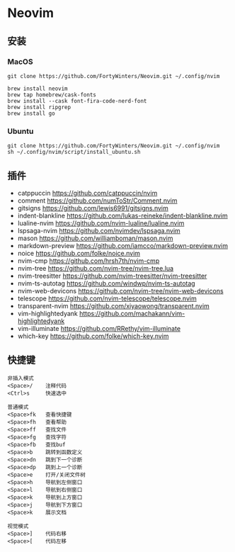 # Neovim

## 安装

### MacOS

```
git clone https://github.com/FortyWinters/Neovim.git ~/.config/nvim

brew install neovim
brew tap homebrew/cask-fonts
brew install --cask font-fira-code-nerd-font
brew install ripgrep
brew install go
```

### Ubuntu

```
git clone https://github.com/FortyWinters/Neovim.git ~/.config/nvim
sh ~/.config/nvim/script/install_ubuntu.sh
```

## 插件

-   catppuccin https://github.com/catppuccin/nvim
-   comment https://github.com/numToStr/Comment.nvim
-   gitsigns https://github.com/lewis6991/gitsigns.nvim
-   indent-blankline https://github.com/lukas-reineke/indent-blankline.nvim
-   lualine-nvim https://github.com/nvim-lualine/lualine.nvim
-   lspsaga-nvim https://github.com/nvimdev/lspsaga.nvim
-   mason https://github.com/williamboman/mason.nvim
-   markdown-preview https://github.com/iamcco/markdown-preview.nvim
-   noice https://github.com/folke/noice.nvim
-   nvim-cmp https://github.com/hrsh7th/nvim-cmp
-   nvim-tree https://github.com/nvim-tree/nvim-tree.lua
-   nvim-treesitter https://github.com/nvim-treesitter/nvim-treesitter
-   nvim-ts-autotag https://github.com/windwp/nvim-ts-autotag
-   nvim-web-devicons https://github.com/nvim-tree/nvim-web-devicons
-   telescope https://github.com/nvim-telescope/telescope.nvim
-   transparent-nvim https://github.com/xiyaowong/transparent.nvim
-   vim-highlightedyank https://github.com/machakann/vim-highlightedyank
-   vim-illuminate https://github.com/RRethy/vim-illuminate
-   which-key https://github.com/folke/which-key.nvim

## 快捷键

```
非插入模式
<Space>/    注释代码
<Ctrl>s     快速选中

普通模式
<Space>fk   查看快捷键
<Space>fh   查看帮助
<Space>ff   查找文件
<Space>fg   查找字符
<Space>fb   查找buf
<Space>b    跳转到函数定义
<Space>dn   跳到下一个诊断
<Space>dp   跳到上一个诊断
<Space>e    打开/关闭文件树
<Space>h    导航到左侧窗口
<Space>l    导航到右侧窗口
<Space>k    导航到上方窗口
<Space>j    导航到下方窗口
<Space>k    展示文档

视觉模式
<Space>]    代码右移
<Space>[    代码左移
```
